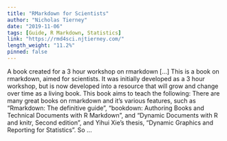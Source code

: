 ```yaml
---
title: "RMarkdown for Scientists"
author: "Nicholas Tierney"
date: "2019-11-06"
tags: [Guide, R Markdown, Statistics]
link: "https://rmd4sci.njtierney.com/"
length_weight: "11.2%"
pinned: false
---
```


A book created for a 3 hour workshop on rmarkdown [...] This is a book on rmarkdown, aimed for scientists. It was initially developed as a 3 hour workshop, but is now developed into a resource that will grow and change over time as a living book. This book aims to teach the following: There are many great books on rmarkdown and it’s various features, such as “Rmarkdown: The definitive guide”, “bookdown: Authoring Books and Technical Documents with R Markdown”, and “Dynamic Documents with R and knitr, Second edition”, and Yihui Xie’s thesis, “Dynamic Graphics and Reporting for Statistics”. So ...
